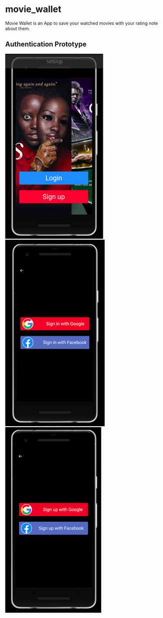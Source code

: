 # movie_wallet

<p>
  Movie Wallet is an App to save your watched movies with your rating note about them.
</p>

<!--Prototype images here-->
## Authentication Prototype
![Starter Screen](prototype/Pre-Home_Screen.png "App first screen. This will move the user to the sign up or sign in screen.")
![Log in Screen](prototype/Signin_Screen.png "Sign in screen.")
![Sign up Screen](prototype/Signup_Screen.png "Sign up screen.")
